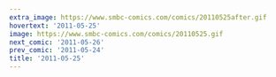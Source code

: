 ```yaml
---
extra_image: https://www.smbc-comics.com/comics/20110525after.gif
hovertext: '2011-05-25'
image: https://www.smbc-comics.com/comics/20110525.gif
next_comic: '2011-05-26'
prev_comic: '2011-05-24'
title: '2011-05-25'
---
```


